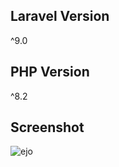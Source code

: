 
## Laravel Version

^9.0

## PHP Version

^8.2

## Screenshot
![ejo](https://github.com/GaisanoMalls/e-jo/assets/63698615/98ef8c2e-2429-4d0c-b3a9-c0a4f3aaef26)
